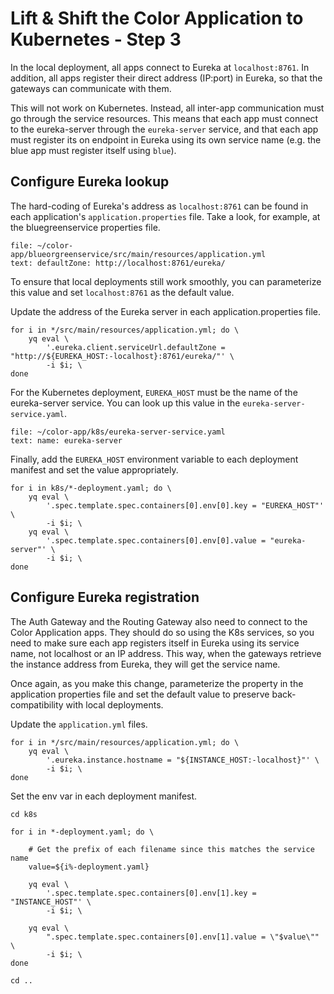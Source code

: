 # Lift & Shift the Color Application to Kubernetes - Step 3

In the local deployment, all apps connect to Eureka at `localhost:8761`.
In addition, all apps register their direct address (IP:port) in Eureka, so that the gateways can communicate with them.

This will not work on Kubernetes. 
Instead, all inter-app communication must go through the service resources.
This means that each app must connect to the eureka-server through the `eureka-server` service, and that each app must register its on endpoint in Eureka using its own service name (e.g. the blue app must register itself using `blue`).

## Configure Eureka lookup

The hard-coding of Eureka's address as `localhost:8761` can be found in each application's `application.properties` file. 
Take a look, for example, at the bluegreenservice properties file.
```editor:select-matching-text
file: ~/color-app/blueorgreenservice/src/main/resources/application.yml
text: defaultZone: http://localhost:8761/eureka/
```

To ensure that local deployments still work smoothly, you can parameterize this value and set `localhost:8761` as the default value.

Update the address of the Eureka server in each application.properties file.
```execute-1
for i in */src/main/resources/application.yml; do \
    yq eval \
        '.eureka.client.serviceUrl.defaultZone = "http://${EUREKA_HOST:-localhost}:8761/eureka/"' \
        -i $i; \
done
```

For the Kubernetes deployment, `EUREKA_HOST` must be the name of the eureka-server service.
You can look up this value in the `eureka-server-service.yaml`.
```editor:select-matching-text
file: ~/color-app/k8s/eureka-server-service.yaml
text: name: eureka-server
```

Finally, add the `EUREKA_HOST` environment variable to each deployment manifest and set the value appropriately.
```execute-1
for i in k8s/*-deployment.yaml; do \
    yq eval \
        '.spec.template.spec.containers[0].env[0].key = "EUREKA_HOST"' \
        -i $i; \
    yq eval \
        '.spec.template.spec.containers[0].env[0].value = "eureka-server"' \
        -i $i; \
done
```

## Configure Eureka registration

The Auth Gateway and the Routing Gateway also need to connect to the Color Application apps. 
They should do so using the K8s services, so you need to make sure each app registers itself in Eureka using its service name, not localhost or an IP address. 
This way, when the gateways retrieve the instance address from Eureka, they will get the service name.

Once again, as you make this change, parameterize the property in the application properties file and set the default value to preserve back-compatibility with local deployments.

Update the `application.yml` files.
```execute-1
for i in */src/main/resources/application.yml; do \
    yq eval \
        '.eureka.instance.hostname = "${INSTANCE_HOST:-localhost}"' \
        -i $i; \
done
```

Set the env var in each deployment manifest.
```execute-1
cd k8s 

for i in *-deployment.yaml; do \

    # Get the prefix of each filename since this matches the service name
    value=${i%-deployment.yaml}

    yq eval \
        '.spec.template.spec.containers[0].env[1].key = "INSTANCE_HOST"' \
        -i $i; \

    yq eval \
        ".spec.template.spec.containers[0].env[1].value = \"$value\"" \
        -i $i; \
done

cd ..
```
